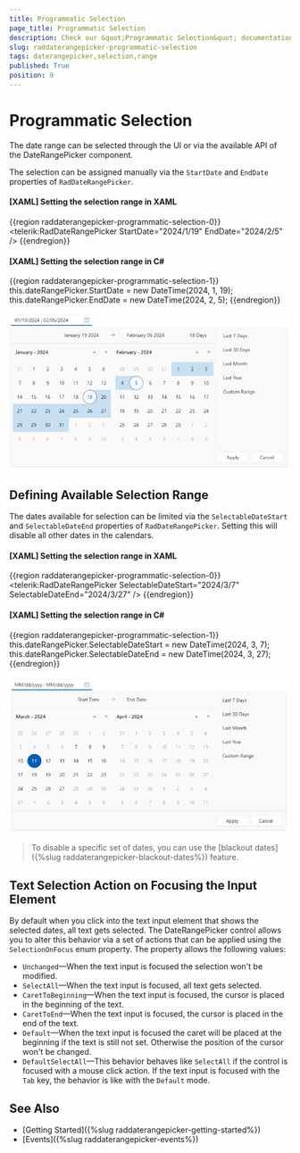 ```yaml
---
title: Programmatic Selection
page_title: Programmatic Selection
description: Check our &quot;Programmatic Selection&quot; documentation article for the RadDateRangePicker WPF control.
slug: raddaterangepicker-programmatic-selection
tags: daterangepicker,selection,range
published: True
position: 9
---
```


# Programmatic Selection

The date range can be selected through the UI or via the available API of the DateRangePicker component.

The selection can be assigned manually via the `StartDate` and `EndDate` properties of `RadDateRangePicker`.

#### __[XAML] Setting the selection range in XAML__
{{region raddaterangepicker-programmatic-selection-0}}
	<telerik:RadDateRangePicker StartDate="2024/1/19" EndDate="2024/2/5" />
{{endregion}}

#### __[XAML] Setting the selection range in C#__
{{region raddaterangepicker-programmatic-selection-1}}
	this.dateRangePicker.StartDate = new DateTime(2024, 1, 19);
	this.dateRangePicker.EndDate = new DateTime(2024, 2, 5);
{{endregion}}

![Picture showing WPF RadDateRangePicker with assigned selection range](images/raddaterangepicker-programmatic-selection-0.png)

## Defining Available Selection Range

The dates available for selection can be limited via the `SelectableDateStart` and `SelectableDateEnd` properties of `RadDateRangePicker`. Setting this will disable all other dates in the calendars.

#### __[XAML] Setting the selection range in XAML__
{{region raddaterangepicker-programmatic-selection-0}}
	<telerik:RadDateRangePicker SelectableDateStart="2024/3/7" SelectableDateEnd="2024/3/27" />
{{endregion}}

#### __[XAML] Setting the selection range in C#__
{{region raddaterangepicker-programmatic-selection-1}}
	this.dateRangePicker.SelectableDateStart = new DateTime(2024, 3, 7);
	this.dateRangePicker.SelectableDateEnd = new DateTime(2024, 3, 27);
{{endregion}}

![Picture showing WPF RadDateRangePicker with a limited range of selectable dates](images/raddaterangepicker-programmatic-selection-1.png)

> To disable a specific set of dates, you can use the [blackout dates]({%slug raddaterangepicker-blackout-dates%}) feature.

## Text Selection Action on Focusing the Input Element

By default when you click into the text input element that shows the selected dates, all text gets selected. The DateRangePicker control allows you to alter this behavior via a set of actions that can be applied using the `SelectionOnFocus` enum property. The property allows the following values:

* `Unchanged`&mdash;When the text input is focused the selection won't be modified.
* `SelectAll`&mdash;When the text input is focused, all text gets selected.
* `CaretToBeginning`&mdash;When the text input is focused, the cursor is placed in the beginning of the text.
* `CaretToEnd`&mdash;When the text input is focused, the cursor is placed in the end of the text.
* `Default`&mdash;When the text input is focused the caret will be placed at the beginning if the text is still not set. Otherwise the position of the cursor won't be changed.
* `DefaultSelectAll`&mdash;This behavior behaves like `SelectAll` if the control is focused with a mouse click action. If the text input is focused with the `Tab` key, the behavior is like with the `Default` mode.

## See Also
* [Getting Started]({%slug raddaterangepicker-getting-started%})
* [Events]({%slug raddaterangepicker-events%})
